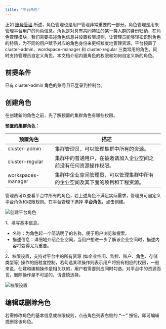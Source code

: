 ```yaml
---
title: "平台角色"
---
```


正如 [账号管理](../account-management) 所述，角色管理也是用户管理非常重要的一部分。角色管理是用来管理平台用户的角色信息。角色是对具有共同特征的某一类人群的身份归纳，在角色管理模块，我们需要描述角色信息并设置权限规则，让管理员能够轻松识别角色的特质，为不同的用户赋予对应的角色身份来更细粒度地管理资源。平台预置了 cluster-admin、wordspace-manager 和 cluster-regular 三类常用的角色，同时支持管理员自定义角色。本文档介绍内置角色的权限和如何自定义新的角色。

## 前提条件

已有 cluster-admin 角色的账号且已登录到控制台。

## 创建角色

在创建新的角色之前，先了解预置的集群角色有哪些权限。

**预置的集群角色：**

|预置角色|描述|
|---|---|
|cluster-admin |集群管理员，可以管理集群中所有的资源。|
|cluster-regular|集群中的普通用户，在被邀请加入企业空间之前没有任何资源操作权限。|
|workspaces-manager|集群中企业空间管理员，可以管理集群中所有的企业空间及其下面的项目和工程资源。|

管理员可以查看平台中所有的角色，若上述角色不满足实际需求，管理员可自定义平台角色和权限规则。在平台管理下选择 **平台角色**，点击创建。

![创建平台角色](/create-platform-role.png)

1、填写基本信息。

- 名称：为角色起一个简洁明了的名称，便于用户浏览和搜索。
- 描述信息：详细地介绍企业空间，当用户想进一步了解该企业空间时，描述内容将变得尤为重要。

2、权限设置，支持对平台中的所有资源 (如企业空间、监控、账户、角色、存储类型等) 操作的细粒度控制，若勾选某项操作则表示用户将拥有相应的权限，一般来说，创建和编辑操作是相关联的，用户若需要则应同时勾选。对平台中的资源而言，删除操作是不可逆的，请谨慎选择。

![权限设置](/authority-management.png)

## 编辑或删除角色

若需修改角色的基本信息或权限规则，点击角色列表右侧的 **“···”** 按钮，即可编辑或删除该角色。

